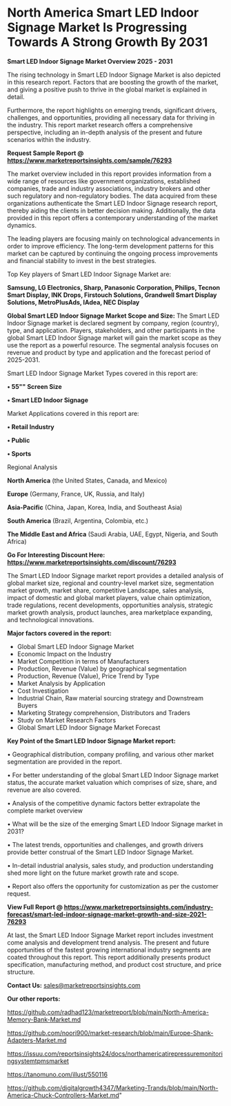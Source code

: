 # North America Smart LED Indoor Signage Market Is Progressing Towards A Strong Growth By 2031

<Strong> Smart LED Indoor Signage Market Overview 2025 - 2031</strong>

The rising technology in Smart LED Indoor Signage Market is also depicted in this research report. Factors that are boosting the growth of the market, and giving a positive push to thrive in the global market is explained in detail.

Furthermore, the report highlights on emerging trends, significant drivers, challenges, and opportunities, providing all necessary data for thriving in the industry. This report market research offers a comprehensive perspective, including an in-depth analysis of the present and future scenarios within the industry.

<strong>Request Sample Report @ <a href=https://www.marketreportsinsights.com/sample/76293>https://www.marketreportsinsights.com/sample/76293</a></strong>

The market overview included in this report provides information from a wide range of resources like government organizations, established companies, trade and industry associations, industry brokers and other such regulatory and non-regulatory bodies. The data acquired from these organizations authenticate the Smart LED Indoor Signage research report, thereby aiding the clients in better decision making. Additionally, the data provided in this report offers a contemporary understanding of the market dynamics.

The leading players are focusing mainly on technological advancements in order to improve efficiency. The long-term development patterns for this market can be captured by continuing the ongoing process improvements and financial stability to invest in the best strategies.

Top Key players of Smart LED Indoor Signage Market are:

<strong>Samsung, LG Electronics, Sharp, Panasonic Corporation, Philips, Tecnon Smart Display, INK Drops, Firstouch Solutions, Grandwell Smart Display Solutions, MetroPlusAds, IAdea, NEC Display</strong>

<strong><b>Global Smart LED Indoor Signage Market Scope and Size:</b></strong>
The Smart LED Indoor Signage market is declared segment by company, region (country), type, and application. Players, stakeholders, and other participants in the global Smart LED Indoor Signage market will gain the market scope as they use the report as a powerful resource. The segmental analysis focuses on revenue and product by type and application and the forecast period of 2025-2031.

Smart LED Indoor Signage Market Types covered in this report are:

<strong>• 55"" Screen Size

• Smart LED Indoor Signage</strong>

Market Applications covered in this report are:

<strong>• Retail Industry

• Public

• Sports</strong> 

Regional Analysis

<strong>North America</strong> (the United States, Canada, and Mexico)

<strong>Europe</strong> (Germany, France, UK, Russia, and Italy)

<strong>Asia-Pacific</strong> (China, Japan, Korea, India, and Southeast Asia)

<strong>South America</strong> (Brazil, Argentina, Colombia, etc.)

<strong>The Middle East and Africa</strong> (Saudi Arabia, UAE, Egypt, Nigeria, and South Africa)

<strong>Go For Interesting Discount Here: <a href=https://www.marketreportsinsights.com/discount/76293>https://www.marketreportsinsights.com/discount/76293</a></strong>

The Smart LED Indoor Signage market report provides a detailed analysis of global market size, regional and country-level market size, segmentation market growth, market share, competitive Landscape, sales analysis, impact of domestic and global market players, value chain optimization, trade regulations, recent developments, opportunities analysis, strategic market growth analysis, product launches, area marketplace expanding, and technological innovations.

<strong><b>Major factors covered in the report:</b></strong>
<ul>
  <li>Global Smart LED Indoor Signage Market </li>
  <li>Economic Impact on the Industry</li>
  <li>Market Competition in terms of Manufacturers</li>
  <li>Production, Revenue (Value) by geographical segmentation</li>
  <li>Production, Revenue (Value), Price Trend by Type</li>
  <li>Market Analysis by Application</li>
  <li>Cost Investigation</li>
  <li>Industrial Chain, Raw material sourcing strategy and Downstream Buyers</li>
  <li>Marketing Strategy comprehension, Distributors and Traders</li>
  <li>Study on Market Research Factors</li>
  <li>Global Smart LED Indoor Signage Market Forecast</li>
</ul>

<strong><b>Key Point of the Smart LED Indoor Signage Market report:</b></strong>

• Geographical distribution, company profiling, and various other market segmentation are provided in the report.

• For better understanding of the global Smart LED Indoor Signage market status, the accurate market valuation which comprises of size, share, and revenue are also covered.

• Analysis of the competitive dynamic factors better extrapolate the complete market overview

• What will be the size of the emerging Smart LED Indoor Signage market in 2031?

• The latest trends, opportunities and challenges, and growth drivers provide better construal of the Smart LED Indoor Signage Market.

• In-detail industrial analysis, sales study, and production understanding shed more light on the future market growth rate and scope.

• Report also offers the opportunity for customization as per the customer request.

<strong><b>View Full Report @ <a href=https://www.marketreportsinsights.com/industry-forecast/smart-led-indoor-signage-market-growth-and-size-2021-76293>https://www.marketreportsinsights.com/industry-forecast/smart-led-indoor-signage-market-growth-and-size-2021-76293</a></b></strong>


At last, the Smart LED Indoor Signage Market report includes investment come analysis and development trend analysis. The present and future opportunities of the fastest growing international industry segments are coated throughout this report. This report additionally presents product specification, manufacturing method, and product cost structure, and price structure.

<strong>Contact Us:</strong>
sales@marketreportsinsights.com

<strong>Our other reports:</strong>

<a href=https://github.com/radhad123/marketreport/blob/main/North-America-Memory-Bank-Market.md>https://github.com/radhad123/marketreport/blob/main/North-America-Memory-Bank-Market.md</a>

<a href=https://github.com/noori900/market-research/blob/main/Europe-Shank-Adapters-Market.md>https://github.com/noori900/market-research/blob/main/Europe-Shank-Adapters-Market.md</a>

<a href=https://issuu.com/reportsinsights24/docs/northamericatirepressuremonitoringsystemtpmsmarket>https://issuu.com/reportsinsights24/docs/northamericatirepressuremonitoringsystemtpmsmarket</a>

<a href=https://tanomuno.com/illust/550116>https://tanomuno.com/illust/550116</a>

<a href=https://github.com/digitalgrowth4347/Marketing-Trands/blob/main/North-America-Chuck-Controllers-Market.md>https://github.com/digitalgrowth4347/Marketing-Trands/blob/main/North-America-Chuck-Controllers-Market.md</a>"
